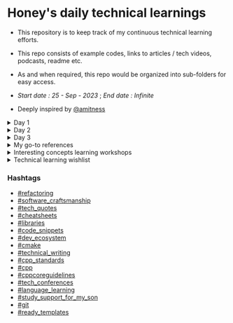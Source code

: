 # Honey's daily technical learnings
- This repository is to keep track of my continuous technical learning efforts. 
- This repo consists of example codes, links to articles / tech videos, podcasts, readme etc.
- As and when required, this repo would be organized into sub-folders for easy access. 

- *Start date : 25 - Sep - 2023* ; *End date : Infinite*

- Deeply inspired by [@amitness](https://github.com/amitness)

<details>
<summary>Day 1</summary>

<a name="refactoring"></a>
- [OpportunisticRefactoring article by @martinfowler](https://martinfowler.com/bliki/OpportunisticRefactoring.html)
<a name="software_craftsmanship"></a>

<a name="tech_quotes"></a>
- > “Any fool can write code that a computer can understand. Good programmers write code that humans can understand.”
  > ― Martin Fowler'

<a name="cheatsheets"></a>
- Github's Markdown cheatsheet 
  - Added under `cheatsheets/markdown-cheatsheet.pdf`

<a name="libraries"></a>
- Rapidxml library
  - [Two minute learning](https://rapidxml.sourceforge.net/manual.html#namespacerapidxml_1two_minute_tutorial)
  - Added under `Libraries/rapid-json-2-minute-learning.md`

<a name="code_snippets"></a>
- Reusable code snippets
  - Generic function template for logging exceptions: `reusable_code_snippets/cpp/generic_function_template_for_logging.cpp`
  - Converts stringstream to string to raw char buffer : `reusable_code_snippets/cpp/string_stream_to_string_to_raw_char_buff.cpp`
  - Converts string view to raw char buffer : `reusable_code_snippets/cpp/string_view_to_raw_buffer.cpp`

<a name="dev_ecosystem"></a>
- Cmake wisdom nugget
<a name="cmake"></a>
  - cmake module directive to parse documentation
    - [Documentation in .cmake](https://github.com/honey-speaks-tech/daily-tech-learnings-of-honey/blob/main/developer_ecosystem/learn_cmake/cmake_tips.md#wisdom-nugget-1)
    - Added under `developer_ecosystem/learn_cmake/cmake_tips.md`
- Cmake useful references
  - [ ] [Reusable cmake-modules github](https://github.com/bilke/cmake-modules)
</details>

<details>
<summary>Day 2</summary>

<a name="cheatsheets"></a>
- hackingcpp cheatsheets 
  - std::string interfaces added under `cheatsheets/hackingcpp_cheatsheets/string_interfaces.png`

<a name="cppcoreguidelines"></a>
- cppcoreguidelines about lambda
  - [Use an unnamed lambda if you need a simple function object in one place only](https://isocpp.github.io/CppCoreGuidelines/CppCoreGuidelines#f11-use-an-unnamed-lambda-if-you-need-a-simple-function-object-in-one-place-only)

<a name="code_snippets"></a>
- Reusable code snippets
  - Convert string to vector of characters : `reusable_code_snippets/cpp/string_to_vector_of_chars.cpp`

</details>

<details>
<summary>Day 3</summary>
<a name="code_snippets"></a>
- Reusable code snippets
  - Some sample printing using `fmt` library : `reusable_code_snippets/cpp/fmt_print_sample.cpp`

</details>

<details>
<summary>My go-to references</summary>

<a name="cpp_standards"></a>
- C++ draft standards
  - [C++ unofficial working papers github page](https://github.com/timsong-cpp/cppwp)

<a name="cpp"></a>
- Modern C++ features
  - [Anthony Calandra modern-cpp-features github page](https://github.com/AnthonyCalandra/modern-cpp-features)

<a name="tech_conferences"></a>
- Worldwide developer conferences
  - [Developer conference agenda github](https://github.com/scraly/developers-conferences-agenda)

<a name="study_support_for_my_son"></a>
<a name="language_learning"></a>
- Pronunciation helper
  - [Sounds of text](https://soundoftext.com/)

</details>

<details>
<summary>Interesting concepts learning workshops</summary>

<a name="cmake"></a>
- Cmake
  - [Coderefinery Cmake workshop](https://coderefinery.github.io/cmake-workshop/)
  - [More modern Cmake](https://hsf-training.github.io/hsf-training-cmake-webpage/)

<a name="git"></a>
- Git
  - [Coderefinery Git workshop](https://coderefinery.github.io/git-intro/)

<a name="documentation"></a>
- Documentation
  - [How to document your research software](https://coderefinery.github.io/documentation/)

- Open source software
  - [Social coding and open software - What can you do to get credit for your code and to allow reuse](https://coderefinery.github.io/social-coding/)

- Jupyter notebooks
  - [Jupyter notebooks - A tool to write and share executable notebooks and data visualization](https://coderefinery.github.io/jupyter/)

- Automated testing
  - [Automated testing - Preventing yourself and others from breaking your functioning code](https://coderefinery.github.io/testing/)

- Modular code development
  - [Modular code development - Making reusing parts of your code easier](https://coderefinery.github.io/modular-type-along/)

- Data visualization
  - [Data visualization using Python](https://coderefinery.github.io/data-visualization-python/)

<a name="ready_templates"></a>
- Empty lesson template
  - [Empty lesson template](https://github.com/coderefinery/sphinx-lesson-template)

</details>

<details>
<summary>Technical learning wishlist</summary>

<details>
<summary>Technical writing</summary>
<a name="technical_writing"></a>

|Resource|Progress|
|---|---|
|[Article: 33 Good Technical Writing Examples](https://templatelab.com/technical-writing-examples)| |
</details>

<details>
<summary>General technical knowledge</summary>

|Resource|Progress|
|---|---|
|[Article: What Every Programmer Should Know About Memory](honey-speaks-tech/daily-tech-learnings-of-honey/tech_concepts_upskilling/memory/WhatEveryProgrammerShouldKnowAboutMemory.pdf)| |
|[Article: Ten simple rules for quick and dirty scientific programming](honey-speaks-tech/daily-tech-learnings-of-honey/tech_concepts_upskilling/memory/BetterProgramming/Ten simple rules for quick and dirty scientific programming.pdf)| |
</details>

<details>
<summary>C++ articles</summary>

<a name="cpp"></a>

|Resource|Progress|
|---|---|
|[Blog: Understanding when not to std::move in C++](https://developers.redhat.com/blog/2019/04/12/understanding-when-not-to-stdmove-in-c)| |
</details>

<details>
<summary>C++ committee support</summary>
<details>
<summary>Papers review wishlist</summary>

|Resource|Progress|
|---|---|
|[Paper: P2951R3 - Shadowing is good for safety](https://www.open-std.org/jtc1/sc22/wg21/docs/papers/2023/p2951r3.html)| |
</details>
</details>

</details>

### Hashtags
  - [#refactoring](#refactoring)
  - [#software_craftsmanship](#software_craftsmanship)
  - [#tech_quotes](#tech_quotes)
  - [#cheatsheets](#cheatsheets)
  - [#libraries](#libraries)
  - [#code_snippets](#code_snippets)
  - [#dev_ecosystem](#dev_ecosystem)
  - [#cmake](#cmake)
  - [#technical_writing](#technical_writing)
  - [#cpp_standards](#cpp_standards)
  - [#cpp](#cpp)
  - [#cppcoreguidelines](#cppcoreguidelines)
  - [#tech_conferences](#tech_conferences)
  - [#language_learning](#language_learning)
  - [#study_support_for_my_son](#study_support_for_my_son)
  - [#git](#git)
  - [#ready_templates](#ready_templates)
